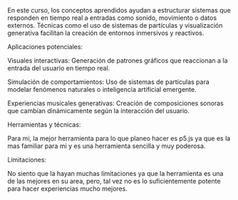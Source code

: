 En este curso, los conceptos aprendidos ayudan a estructurar sistemas que responden en tiempo real a entradas como sonido, movimiento o datos externos. Técnicas como el uso de sistemas de partículas y visualización generativa facilitan la creación de entornos inmersivos y reactivos.

Aplicaciones potenciales:

Visuales interactivas: Generación de patrones gráficos que reaccionan a la entrada del usuario en tiempo real.

Simulación de comportamientos: Uso de sistemas de partículas para modelar fenómenos naturales o inteligencia artificial emergente.

Experiencias musicales generativas: Creación de composiciones sonoras que cambian dinámicamente según la interacción del usuario.

Herramientas y técnicas: 

Para mi, la mejor herramienta para lo que planeo hacer es p5.js ya que es la mas familiar para mi y es una herramienta sencilla y muy poderosa.

Limitaciones: 

No siento que la hayan muchas limitaciones ya que la herramienta es una de las mejores en su area, pero, tal vez no es lo suficientemente potente para hacer experiencias mucho mejores.

